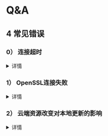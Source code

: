# Q&A

## 4 常见错误
### 0） 连接超时
<details>
<summary>详情</summary>
  
遇到`Failed to connect to github.com port 443 after 21102 ms: Timed out`时，  
建议取消代理
```
git config --global --unset http.proxy   
git config --global --unset https.proxy
```
</details>

### 1） OpenSSL连接失败
<details>
<summary>详情</summary>
  
遇到`OpenSSL SSL_read: Connection was reset, errno 10054`时，  
建议取消验证
`git config --global http.sslVerify "false"`
</details>

### 2） 云端资源改变对本地更新的影响
<details>
<summary>详情</summary>
  
在云端资源改变的前提下，作者更新本地资源，然后上传更新，更新失败。  
一般来讲，解决办法是重新将云端资源pull到本地，然后再更新本地资源，然后上传更新。  
由于你之前上传失败，你pull资源的时候会出现：  
`error: cannot pull with rebase: Your index contains uncommitted changes.`  
处理方法
```
git stash  
git pull --rebase
```  
问题解决，后续正常操作。
</details>

